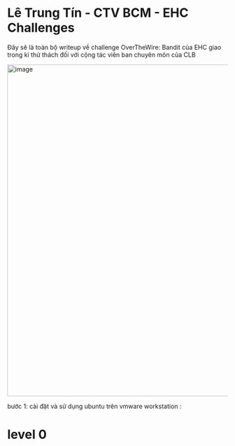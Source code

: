 # Lê Trung Tín - CTV BCM - EHC Challenges

Đây sẽ là toàn bộ writeup về challenge OverTheWire: Bandit của EHC giao trong kì thử thách đối với cộng tác viên ban chuyên môn của CLB

<img width="757" alt="image" src="https://github.com/j10nelop/trash/assets/152776722/08518c1a-8141-44e6-a21a-d0bd0d16e9c0">

bước 1: cài đặt và sử dụng ubuntu trên vmware workstation :

# level 0 
